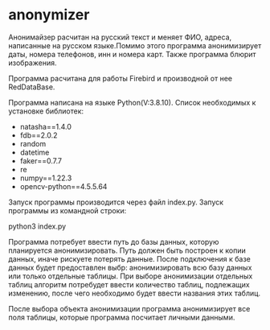 # anonymizer

Анонимайзер расчитан на русский текст и меняет ФИО, адреса, написанные на русском языке.Помимо этого программа анонимизирует даты, номера телефонов, инн и номера карт. Также программа блюрит изображения.

Программа расчитана для работы Firebird и производной от нее RedDataBase.

Программа написана на языке Python(V:3.8.10). Список необходимых к установке библиотек:
 - natasha==1.4.0
 - fdb==2.0.2
 - random
 - datetime
 - faker==0.7.7
 - re
 - numpy==1.22.3
 - opencv-python==4.5.5.64

Запуск программы производится через файл index.py. 
Запуск программы из командной строки:

  python3 index.py
  
Программа потребует ввести путь до базы данных, которую планируется анонимизировать. Путь должен быть построен к копии данных, иначе рискуете потерять данные. После подключения к базе данных будет предоставлен выбр: анонимизировать всю базу данных или только отдельные таблицы. При выборе анонимизации отдельных таблиц алгоритм потребудет ввести количество таблиц, подлежащих изменению, после чего необходимо будет ввести названия этих таблиц. 

После выбора объекта анонимизации программа анонимизирует все поля таблицы, которые программа посчитает личными данными. 
